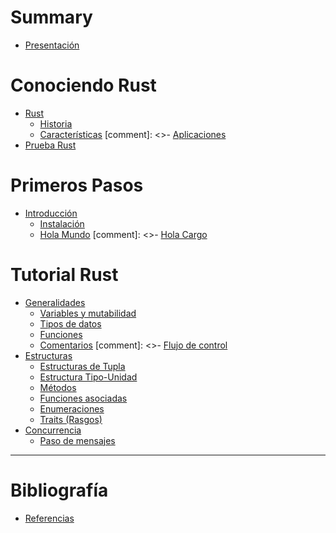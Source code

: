 # Summary
- [Presentación](presentacion.md)

# Conociendo Rust
- [Rust](conociendo/rust.md)
    - [Historia](conociendo/rust/historia.md)
    - [Características](conociendo/rust/caracteristicas.md)
    [comment]: <>- [Aplicaciones](conociendo/rust/aplicaciones.md)
- [Prueba Rust](conociendo/prueba.md)

# Primeros Pasos
- [Introducción](primeros_pasos/introduccion.md)
    - [Instalación](primeros_pasos/introduccion/instalacion.md)
    - [Hola Mundo](primeros_pasos/introduccion/hola_mundo.md)
    [comment]: <>- [Hola Cargo](primeros_pasos/introduccion/hola_cargo.md)

# Tutorial Rust
- [Generalidades](tutorial/generalidades.md)
    - [Variables y mutabilidad](tutorial/generalidades/variables_mutabilidad.md)
    - [Tipos de datos](tutorial/generalidades/tipos_datos.md)
    - [Funciones](tutorial/generalidades/funciones.md)
    - [Comentarios](tutorial/generalidades/comentarios.md)
    [comment]: <>- [Flujo de control](tutorial/generalidades/flujo_control.md)
- [Estructuras](tutorial/estructuras.md)
    - [Estructuras de Tupla](tutorial/estructuras/tupla.md)
    - [Estructura Tipo-Unidad](tutorial/estructuras/tipo_unidad.md)
    - [Métodos](tutorial/estructuras/metodos.md)
    - [Funciones asociadas](tutorial/estructuras/funciones_asociadas.md)
    - [Enumeraciones](tutorial/estructuras/enumeraciones.md)
    - [Traits (Rasgos)](tutorial/estructuras/traits.md)
- [Concurrencia](tutorial/concurrencia.md)
    - [Paso de mensajes](tutorial/concurrencia/paso_mensajes.md) 
---------------------------------------------------------
# Bibliografía
- [Referencias](bibliografia/referencias.md)